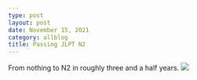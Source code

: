 ```yaml
---
type: post
layout: post
date: November 15, 2021
category: allblog
title: Passing JLPT N2
---
```

From nothing to N2 in roughly three and a half years.
<img class="post-img" src="{{ '/assets/img/jlptn2certificate.jpg' }}"/>
